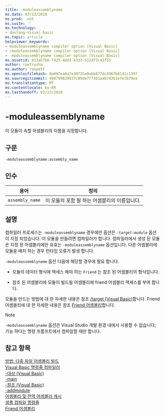```yaml
---
title: -moduleassemblyname
ms.date: 03/13/2018
ms.prod: .net
ms.suite: ''
ms.technology:
- devlang-visual-basic
ms.topic: article
helpviewer_keywords:
- moduleassemblyname compiler option [Visual Basic]
- /moduleassemblyname compiler option [Visual Basic]
- -moduleassemblyname compiler option [Visual Basic]
ms.assetid: 013a57b6-f425-4dd3-b333-512d72c42f55
author: rpetrusha
ms.author: ronpett
ms.openlocfilehash: 0a097ea8a7e30f25a0abb877dc496fb81d1c139f
ms.sourcegitcommit: 498799639937c89de777361aab74261efe7b79ea
ms.translationtype: MT
ms.contentlocale: ko-KR
ms.lasthandoff: 03/22/2018
---
```

# <a name="-moduleassemblyname"></a>-moduleassemblyname
이 모듈이 속할 어셈블리의 이름을 지정합니다.  
  
## <a name="syntax"></a>구문  
  
```  
-moduleassemblyname:assembly_name  
```  
  
## <a name="arguments"></a>인수  
  
|용어|정의|  
|---|---|  
|`assembly_name`|이 모듈의 포함 될 하는 어셈블리의 이름입니다.|  
  
## <a name="remarks"></a>설명  
 컴파일러 프로세스는 `-moduleassemblyname` 경우에만 옵션은 `-target:module` 옵션이 지정 되었습니다. 이 모듈을 만들려면 컴파일러가 합니다. 컴파일러에서 생성 된 모듈은 지정 된 어셈블리에만 유효는 `-moduleassemblyname` 옵션입니다. 다른 어셈블리에 모듈을 배치 하는 경우 런타임 오류가 발생 합니다.  
  
 `-moduleassemblyname` 옵션 다음에 해당할 경우에 필요 합니다.  
  
-   모듈의 데이터 형식에 액세스 해야 하는 `Friend` 는 참조 된 어셈블리의 형식입니다.  
  
-   참조 된 어셈블리에 모듈이 빌드될 어셈블리에 friend 어셈블리 액세스를 부여 합니다.  
  
 모듈을 만드는 방법에 대 한 자세한 내용은 참조 [/target (Visual Basic)](../../../visual-basic/reference/command-line-compiler/target.md)합니다. Friend 어셈블리에 대 한 자세한 내용은 참조 [Friend 어셈블리](http://msdn.microsoft.com/library/df0c70ea-2c2a-4bdc-9526-df951ad2d055)합니다.  
  
> [!NOTE]
>  `-moduleassemblyname` 옵션은 Visual Studio 개발 환경 내에서 사용할 수 없습니다; 가능 하다는 명령 프롬프트에서 컴파일할 때만 합니다.  
  
## <a name="see-also"></a>참고 항목  
 [방법: 다중 파일 어셈블리 빌드](../../../framework/app-domains/how-to-build-a-multifile-assembly.md)  
 [Visual Basic 명령줄 컴파일러](../../../visual-basic/reference/command-line-compiler/index.md)  
 [-대상 (Visual Basic)](../../../visual-basic/reference/command-line-compiler/target.md)  
 [-main](../../../visual-basic/reference/command-line-compiler/main.md)  
 [-참조 (Visual Basic)](../../../visual-basic/reference/command-line-compiler/reference.md)  
 [-addmodule](../../../visual-basic/reference/command-line-compiler/addmodule.md)  
 [어셈블리 및 전역 어셈블리 캐시](../../../visual-basic/programming-guide/concepts/assemblies-gac/index.md)  
 [샘플 컴파일 명령줄](../../../visual-basic/reference/command-line-compiler/sample-compilation-command-lines.md)  
 [Friend 어셈블리](http://msdn.microsoft.com/library/df0c70ea-2c2a-4bdc-9526-df951ad2d055)
